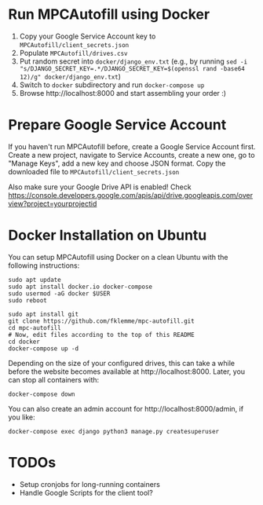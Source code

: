 # Run MPCAutofill using Docker

1. Copy your Google Service Account key to `MPCAutofill/client_secrets.json`
2. Populate `MPCAutofill/drives.csv`
3. Put random secret into `docker/django_env.txt` (e.g., by running `sed -i "s/DJANGO_SECRET_KEY=.*/DJANGO_SECRET_KEY=$(openssl rand -base64 12)/g" docker/django_env.txt`)
4. Switch to `docker` subdirectory and run `docker-compose up`
5. Browse http://localhost:8000 and start assembling your order :)

# Prepare Google Service Account

If you haven't run MPCAutofill before, create a Google Service Account first. Create a new project, navigate to Service Accounts, create a new one, go to "Manage Keys", add a new key and choose JSON format. Copy the downloaded file to `MPCAutofill/client_secrets.json`

Also make sure your Google Drive API is enabled! Check
https://console.developers.google.com/apis/api/drive.googleapis.com/overview?project=yourprojectid

# Docker Installation on Ubuntu

You can setup MPCAutofill using Docker on a clean Ubuntu with the following instructions:

    sudo apt update
    sudo apt install docker.io docker-compose
    sudo usermod -aG docker $USER
    sudo reboot

    sudo apt install git
    git clone https://github.com/fklemme/mpc-autofill.git
    cd mpc-autofill
    # Now, edit files according to the top of this README
    cd docker
    docker-compose up -d

Depending on the size of your configured drives, this can take a while before the website becomes available at http://localhost:8000.
Later, you can stop all containers with:

    docker-compose down

You can also create an admin account for http://localhost:8000/admin, if you like:

    docker-compose exec django python3 manage.py createsuperuser

# TODOs

- Setup cronjobs for long-running containers
- Handle Google Scripts for the client tool?
